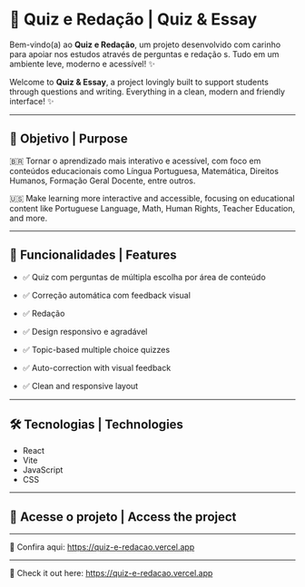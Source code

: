 # 🌟 Quiz e Redação | Quiz & Essay

Bem-vindo(a) ao **Quiz e Redação**, um projeto desenvolvido com carinho para apoiar nos estudos através de perguntas e redação s. Tudo em um ambiente leve, moderno e acessível! ✨

Welcome to **Quiz & Essay**, a project lovingly built to support students through questions and writing. Everything in a clean, modern and friendly interface! ✨

---

## 🎯 Objetivo | Purpose

🇧🇷 Tornar o aprendizado mais interativo e acessível, com foco em conteúdos educacionais como Língua Portuguesa, Matemática, Direitos Humanos, Formação Geral Docente, entre outros.  

🇺🇸 Make learning more interactive and accessible, focusing on educational content like Portuguese Language, Math, Human Rights, Teacher Education, and more.

---

## 🧠 Funcionalidades | Features

- ✅ Quiz com perguntas de múltipla escolha por área de conteúdo  
- ✅ Correção automática com feedback visual  
- ✅ Redação  
- ✅ Design responsivo e agradável

- ✅ Topic-based multiple choice quizzes  
- ✅ Auto-correction with visual feedback  
- ✅ Clean and responsive layout

---

## 🛠️ Tecnologias | Technologies

- React  
- Vite  
- JavaScript  
- CSS  

---

## 📌 Acesse o projeto | Access the project

---

🔗 Confira aqui: https://quiz-e-redacao.vercel.app

---

🔗 Check it out here: https://quiz-e-redacao.vercel.app
